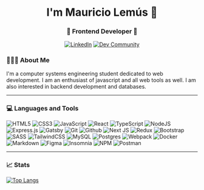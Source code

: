 <!--
**JMauricio22/JMauricio22** is a ✨ _special_ ✨ repository because its `README.md` (this file) appears on your GitHub profile.

Here are some ideas to get you started:

- 🔭 I’m currently working on ...
- 🌱 I’m currently learning ...
- 👯 I’m looking to collaborate on ...
- 🤔 I’m looking for help with ...
- 💬 Ask me about ...
- 📫 How to reach me: ...
- 😄 Pronouns: ...
- ⚡ Fun fact: ...
-->


<h1 align="center">I'm Mauricio Lemús 👋 </h1>
<h3 align="center">🚀 Frontend Developer 🚀</h3>

<p align="center"> 
<a href="https://www.linkedin.com/in/mauriciolemus/"><img alt="LinkedIn" src="https://img.shields.io/badge/-Mauricio_Lemus-blue?style=flat-square&logo=Linkedin&logoColor=white"></a>
<a href="mailto:rodeznomauricio@gmail.com"><img alt="Dev Community" src="https://img.shields.io/badge/-rodeznomauricio@gmail.com-c14438?style=flat-square&logo=Gmail&logoColor=white&link=mailto:rodeznomauricio@gmail.com"></a>
</p>

<div>
<div align="left"> 
  <h3> 👨🏻‍💻 About Me </h3>
  <p>
   I'm a computer systems engineering student dedicated to web development. I am an enthusiast of javascript and all web tools as well. I am also      interested in backend development and databases.
  </p>
</div> 
</div>

---------------------------------------------------------------------------------------------------------------------------------------------------------------------------------

<h3> 💻 Languages and Tools </h3>

 ![HTML5](https://img.shields.io/badge/html5-%23E34F26.svg?style=for-the-badge&logo=html5&logoColor=white)
![CSS3](https://img.shields.io/badge/css3-%231572B6.svg?style=for-the-badge&logo=css3&logoColor=white)
 ![JavaScript](https://img.shields.io/badge/javascript-%23323330.svg?style=for-the-badge&logo=javascriptlogoColor=%23F7DF1E) 
 ![React](https://img.shields.io/badge/react-%2320232a.svg?style=for-the-badge&logo=react&logoColor=%2361DAFB) 
 ![TypeScript](https://img.shields.io/badge/typescript-%23007ACC.svg?style=for-the-badge&logo=typescript&logoColor=white)
 ![NodeJS](https://img.shields.io/badge/node.js-6DA55F?style=for-the-badge&logo=node.js&logoColor=white)
 ![Express.js](https://img.shields.io/badge/express.js-%23404d59.svg?style=for-the-badge&logo=express&logoColor=%2361DAFB) ![Gatsby](https://img.shields.io/badge/Gatsby-%23663399.svg?style=for-the-badge&logo=gatsby&logoColor=white)
  ![Git](https://img.shields.io/badge/Git-30100a?style=for-the-badge&logo=git&logoColor=%F05032) 
 ![Github](https://img.shields.io/badge/Github-black?style=for-the-badge&logo=github&logoColor=%white)
    ![Next JS](https://img.shields.io/badge/Next-black?style=for-the-badge&logo=next.js&logoColor=white) 
 ![Redux](https://img.shields.io/badge/redux-%23593d88.svg?style=for-the-badge&logo=redux&logoColor=white)
 ![Bootstrap](https://img.shields.io/badge/bootstrap-%23563D7C.svg?style=for-the-badge&logo=bootstrap&logoColor=white)
 ![SASS](https://img.shields.io/badge/SASS-hotpink.svg?style=for-the-badge&logo=SASS&logoColor=white) 
 ![TailwindCSS](https://img.shields.io/badge/tailwindcss-%2338B2AC.svg?style=for-the-badge&logo=tailwind-csslogoColor=white)
 ![MySQL](https://img.shields.io/badge/mysql-%2300f.svg?style=for-the-badge&logo=mysql&logoColor=white)
 ![Postgres](https://img.shields.io/badge/postgres-%23316192.svg?style=for-the-badge&logo=postgresql&logoColor=white)
   ![Webpack](https://img.shields.io/badge/webpack-%238DD6F9.svg?style=for-the-badge&logo=webpack&logoColor=black)
  ![Docker](https://img.shields.io/badge/docker-%230db7ed.svg?style=for-the-badge&logo=docker&logoColor=white)
 ![Markdown](https://img.shields.io/badge/markdown-%23000000.svg?style=for-the-badge&logo=markdown&logoColor=white)
 	![Figma](https://img.shields.io/badge/figma-%23F24E1E.svg?style=for-the-badge&logo=figma&logoColor=white)
  ![Insomnia](https://img.shields.io/badge/Insomnia-black?style=for-the-badge&logo=insomnia&logoColor=5849BE)
   ![NPM](https://img.shields.io/badge/NPM-%23000000.svg?style=for-the-badge&logo=npm&logoColor=white)
 ![Postman](https://img.shields.io/badge/Postman-FF6C37?style=for-the-badge&logo=postman&logoColor=white) 

---------------------------------------------------------------------------------------------------------------------------------------------------------------------------------

 <h3> 📈 Stats </h3>
 
[![Top Langs](https://github-readme-stats.vercel.app/api/top-langs/?username=JMauricio22&layout=compact&langs_count=6)](https://github.com/anuraghazra/github-readme-stats)


